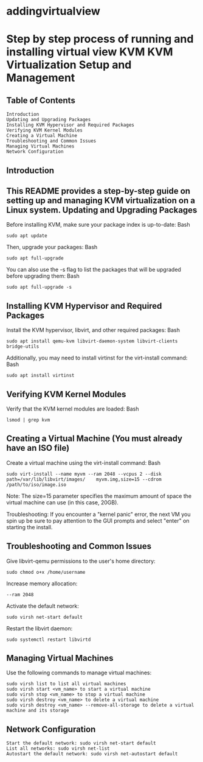 # addingvirtualview
Step by step process of running and installing virtual view KVM
KVM Virtualization Setup and Management
==============================================
Table of Contents
-----------------

    Introduction
    Updating and Upgrading Packages
    Installing KVM Hypervisor and Required Packages
    Verifying KVM Kernel Modules
    Creating a Virtual Machine
    Troubleshooting and Common Issues
    Managing Virtual Machines
    Network Configuration

Introduction
---------------
This README provides a step-by-step guide on setting up and managing KVM virtualization on a Linux system.
Updating and Upgrading Packages
---------------------------------
Before installing KVM, make sure your package index is up-to-date:
    Bash

    sudo apt update

Then, upgrade your packages:
Bash

    sudo apt full-upgrade

You can also use the -s flag to list the packages that will be upgraded before upgrading them:
Bash

    sudo apt full-upgrade -s

Installing KVM Hypervisor and Required Packages
-------------------------------------------------
Install the KVM hypervisor, libvirt, and other required packages:
Bash

    sudo apt install qemu-kvm libvirt-daemon-system libvirt-clients bridge-utils

Additionally, you may need to install virtinst for the virt-install command:
Bash

    sudo apt install virtinst

Verifying KVM Kernel Modules
------------------------------
Verify that the KVM kernel modules are loaded:
Bash

    lsmod | grep kvm

Creating a Virtual Machine (You must already have an ISO file)
---------------------------
Create a virtual machine using the virt-install command:
Bash

    sudo virt-install --name myvm --ram 2048 --vcpus 2 --disk path=/var/lib/libvirt/images/    myvm.img,size=15 --cdrom /path/to/iso/image.iso

Note: The size=15 parameter specifies the maximum amount of space the virtual machine can use (in this case, 20GB).

Troubleshooting:
If you encounter a "kernel panic" error, the next VM you spin up be sure to pay attention to the GUI prompts and select "enter" on starting the install. 

Troubleshooting and Common Issues
--------------------------------------
Give libvirt-qemu permissions to the user's home directory: 

    sudo chmod o+x /home/username
Increase memory allocation: 

    --ram 2048
Activate the default network:

    sudo virsh net-start default
Restart the libvirt daemon: 

    sudo systemctl restart libvirtd

Managing Virtual Machines
---------------------------
Use the following commands to manage virtual machines:

    sudo virsh list to list all virtual machines
    sudo virsh start <vm_name> to start a virtual machine
    sudo virsh stop <vm_name> to stop a virtual machine
    sudo virsh destroy <vm_name> to delete a virtual machine
    sudo virsh destroy <vm_name> --remove-all-storage to delete a virtual machine and its storage

Network Configuration
----------------------

    Start the default network: sudo virsh net-start default
    List all networks: sudo virsh net-list
    Autostart the default network: sudo virsh net-autostart default
